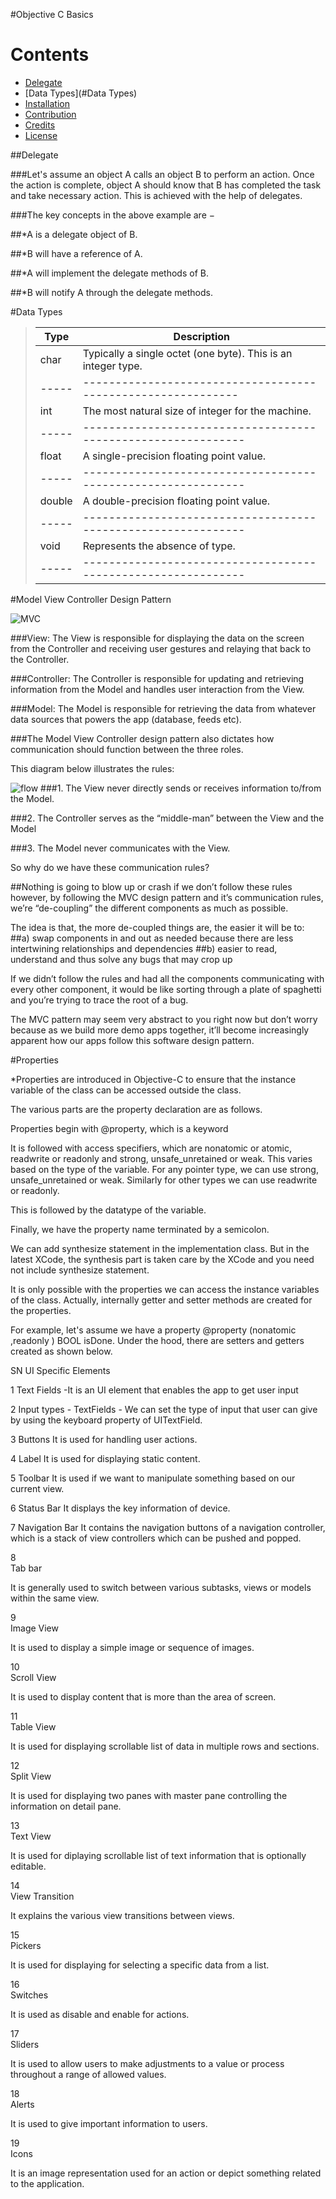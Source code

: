 #Objective C Basics

# Contents
-	[Delegate](#Delegate)
-	[Data Types](#Data Types)
-	[Installation](#installation)
-	[Contribution](#contribution)
-	[Credits](#credits)
-	[License](#license)


##Delegate

###Let's assume an object A calls an object B to perform an action. Once the action is complete, object A should know that B has completed the task and take necessary action. This is achieved with the help of delegates.

###The key concepts in the above example are −

##*A is a delegate object of B.

##*B will have a reference of A.

##*A will implement the delegate methods of B.

##*B will notify A through the delegate methods.


#Data Types

>Type|Description
>-----|------------------------------------------------------------
>char|Typically a single octet (one byte). This is an integer type.
>-----|------------------------------------------------------------
>int|The most natural size of integer for the machine.
>-----|-------------------------------------------------------------
>float|A single-precision floating point value.
>-----|-------------------------------------------------------------
>double|A double-precision floating point value.
>-----|-------------------------------------------------------------
>void|Represents the absence of type.
>-----|-------------------------------------------------------------


#Model View Controller Design Pattern


![MVC](https://github.com/ssamgir/SSBasicsOfObjectiveC/blob/master/model-view-controller-diagram-no-arrows.png)

###View: The View is responsible for displaying the data on the screen from the Controller and receiving user gestures and relaying that back to the Controller.

###Controller: The Controller is responsible for updating and retrieving information from the Model and handles user interaction from the View.

###Model: The Model is responsible for retrieving the data from whatever data sources that powers the app (database, feeds etc).


###The Model View Controller design pattern also dictates how communication should function between the three roles.


This diagram below illustrates the rules:

![flow](https://github.com/ssamgir/SSBasicsOfObjectiveC/blob/master/model-view-controller-diagram.png)
###1. The View never directly sends or receives information to/from the Model.

###2. The Controller serves as the “middle-man” between the View and the Model

###3. The Model never communicates with the View.

So why do we have these communication rules?

##Nothing is going to blow up or crash if we don’t follow these rules however, by following the MVC design pattern and it’s communication rules, we’re “de-coupling” the different components as much as possible.

The idea is that, the more de-coupled things are, the easier it will be to:
##a) swap components in and out as needed because there are less intertwining relationships and dependencies
##b) easier to read, understand and thus solve any bugs that may crop up

If we didn’t follow the rules and had all the components communicating with every other component, it would be like sorting through a plate of spaghetti and you’re trying to trace the root of a bug.

The MVC pattern may seem very abstract to you right now but don’t worry because as we build more demo apps together, it’ll become increasingly apparent how our apps follow this software design pattern.

#Properties

*Properties are introduced in Objective-C to ensure that the instance variable of the class can be accessed outside the class.

The various parts are the property declaration are as follows.

Properties begin with @property, which is a keyword

It is followed with access specifiers, which are nonatomic or atomic, readwrite or readonly and strong, unsafe_unretained or weak. This varies based on the type of the variable. For any pointer type, we can use strong, unsafe_unretained or weak. Similarly for other types we can use readwrite or readonly.

This is followed by the datatype of the variable.

Finally, we have the property name terminated by a semicolon.

We can add synthesize statement in the implementation class. But in the latest XCode, the synthesis part is taken care by the XCode and you need not include synthesize statement.

It is only possible with the properties we can access the instance variables of the class. Actually, internally getter and setter methods are created for the properties.

For example, let's assume we have a property @property (nonatomic ,readonly ) BOOL isDone. Under the hood, there are setters and getters created as shown below.


SN 	UI Specific Elements

1	 Text Fields -It is an UI element that enables the app to get user input

 

2 Input types - TextFields - We can set the type of input that user can give by using the keyboard property of UITextField.



3 Buttons It is used for handling user actions.

4	Label It is used for displaying static content.

5 Toolbar It is used if we want to manipulate something based on our current view.

6	Status Bar It displays the key information of device.

7	Navigation Bar It contains the navigation buttons of a navigation controller, which is a stack of view controllers which can be pushed and popped.

8	
Tab bar

It is generally used to switch between various subtasks, views or models within the same view.

9	
Image View

It is used to display a simple image or sequence of images.

10	
Scroll View

It is used to display content that is more than the area of screen.

11	
Table View

It is used for displaying scrollable list of data in multiple rows and sections.

12	
Split View

It is used for displaying two panes with master pane controlling the information on detail pane.

13	
Text View

It is used for diplaying scrollable list of text information that is optionally editable.

14	
View Transition

It explains the various view transitions between views.

15	
Pickers

It is used for displaying for selecting a specific data from a list.

16	
Switches

It is used as disable and enable for actions.

17	
Sliders

It is used to allow users to make adjustments to a value or process throughout a range of allowed values.

18	
Alerts

It is used to give important information to users.

19	
Icons

It is an image representation used for an action or depict something related to the application.
